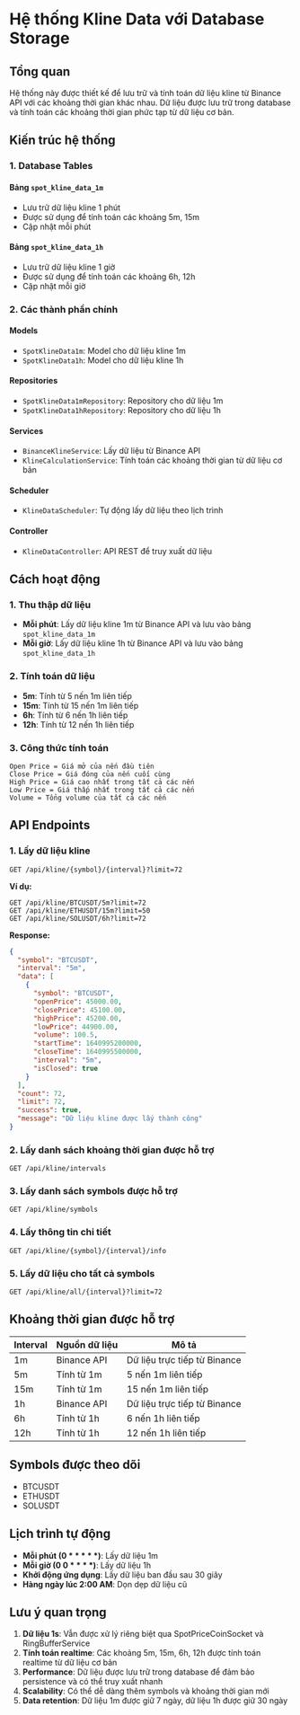 # Hệ thống Kline Data với Database Storage

## Tổng quan

Hệ thống này được thiết kế để lưu trữ và tính toán dữ liệu kline từ Binance API với các khoảng thời gian khác nhau. Dữ liệu được lưu trữ trong database và tính toán các khoảng thời gian phức tạp từ dữ liệu cơ bản.

## Kiến trúc hệ thống

### 1. Database Tables

#### Bảng `spot_kline_data_1m`
- Lưu trữ dữ liệu kline 1 phút
- Được sử dụng để tính toán các khoảng 5m, 15m
- Cập nhật mỗi phút

#### Bảng `spot_kline_data_1h`
- Lưu trữ dữ liệu kline 1 giờ
- Được sử dụng để tính toán các khoảng 6h, 12h
- Cập nhật mỗi giờ

### 2. Các thành phần chính

#### Models
- `SpotKlineData1m`: Model cho dữ liệu kline 1m
- `SpotKlineData1h`: Model cho dữ liệu kline 1h

#### Repositories
- `SpotKlineData1mRepository`: Repository cho dữ liệu 1m
- `SpotKlineData1hRepository`: Repository cho dữ liệu 1h

#### Services
- `BinanceKlineService`: Lấy dữ liệu từ Binance API
- `KlineCalculationService`: Tính toán các khoảng thời gian từ dữ liệu cơ bản

#### Scheduler
- `KlineDataScheduler`: Tự động lấy dữ liệu theo lịch trình

#### Controller
- `KlineDataController`: API REST để truy xuất dữ liệu

## Cách hoạt động

### 1. Thu thập dữ liệu
- **Mỗi phút**: Lấy dữ liệu kline 1m từ Binance API và lưu vào bảng `spot_kline_data_1m`
- **Mỗi giờ**: Lấy dữ liệu kline 1h từ Binance API và lưu vào bảng `spot_kline_data_1h`

### 2. Tính toán dữ liệu
- **5m**: Tính từ 5 nến 1m liên tiếp
- **15m**: Tính từ 15 nến 1m liên tiếp
- **6h**: Tính từ 6 nến 1h liên tiếp
- **12h**: Tính từ 12 nến 1h liên tiếp

### 3. Công thức tính toán
```
Open Price = Giá mở của nến đầu tiên
Close Price = Giá đóng của nến cuối cùng
High Price = Giá cao nhất trong tất cả các nến
Low Price = Giá thấp nhất trong tất cả các nến
Volume = Tổng volume của tất cả các nến
```

## API Endpoints

### 1. Lấy dữ liệu kline
```
GET /api/kline/{symbol}/{interval}?limit=72
```

**Ví dụ:**
```
GET /api/kline/BTCUSDT/5m?limit=72
GET /api/kline/ETHUSDT/15m?limit=50
GET /api/kline/SOLUSDT/6h?limit=72
```

**Response:**
```json
{
  "symbol": "BTCUSDT",
  "interval": "5m",
  "data": [
    {
      "symbol": "BTCUSDT",
      "openPrice": 45000.00,
      "closePrice": 45100.00,
      "highPrice": 45200.00,
      "lowPrice": 44900.00,
      "volume": 100.5,
      "startTime": 1640995200000,
      "closeTime": 1640995500000,
      "interval": "5m",
      "isClosed": true
    }
  ],
  "count": 72,
  "limit": 72,
  "success": true,
  "message": "Dữ liệu kline được lấy thành công"
}
```

### 2. Lấy danh sách khoảng thời gian được hỗ trợ
```
GET /api/kline/intervals
```

### 3. Lấy danh sách symbols được hỗ trợ
```
GET /api/kline/symbols
```

### 4. Lấy thông tin chi tiết
```
GET /api/kline/{symbol}/{interval}/info
```

### 5. Lấy dữ liệu cho tất cả symbols
```
GET /api/kline/all/{interval}?limit=72
```

## Khoảng thời gian được hỗ trợ

| Interval | Nguồn dữ liệu | Mô tả |
|----------|---------------|-------|
| 1m | Binance API | Dữ liệu trực tiếp từ Binance |
| 5m | Tính từ 1m | 5 nến 1m liên tiếp |
| 15m | Tính từ 1m | 15 nến 1m liên tiếp |
| 1h | Binance API | Dữ liệu trực tiếp từ Binance |
| 6h | Tính từ 1h | 6 nến 1h liên tiếp |
| 12h | Tính từ 1h | 12 nến 1h liên tiếp |

## Symbols được theo dõi

- BTCUSDT
- ETHUSDT
- SOLUSDT

## Lịch trình tự động

- **Mỗi phút (0 * * * * *)**: Lấy dữ liệu 1m
- **Mỗi giờ (0 0 * * * *)**: Lấy dữ liệu 1h
- **Khởi động ứng dụng**: Lấy dữ liệu ban đầu sau 30 giây
- **Hàng ngày lúc 2:00 AM**: Dọn dẹp dữ liệu cũ

## Lưu ý quan trọng

1. **Dữ liệu 1s**: Vẫn được xử lý riêng biệt qua SpotPriceCoinSocket và RingBufferService
2. **Tính toán realtime**: Các khoảng 5m, 15m, 6h, 12h được tính toán realtime từ dữ liệu cơ bản
3. **Performance**: Dữ liệu được lưu trữ trong database để đảm bảo persistence và có thể truy xuất nhanh
4. **Scalability**: Có thể dễ dàng thêm symbols và khoảng thời gian mới
5. **Data retention**: Dữ liệu 1m được giữ 7 ngày, dữ liệu 1h được giữ 30 ngày
